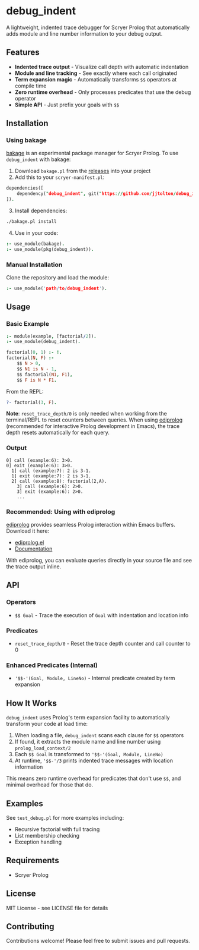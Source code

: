 # debug_indent

A lightweight, indented trace debugger for Scryer Prolog that automatically adds module and line number information to your debug output.

## Features

- **Indented trace output** - Visualize call depth with automatic indentation
- **Module and line tracking** - See exactly where each call originated
- **Term expansion magic** - Automatically transforms `$$` operators at compile time
- **Zero runtime overhead** - Only processes predicates that use the debug operator
- **Simple API** - Just prefix your goals with `$$`

## Installation

### Using bakage

[bakage](https://github.com/bakaq/bakage) is an experimental package manager for Scryer Prolog. To use `debug_indent` with bakage:

1. Download `bakage.pl` from the [releases](https://github.com/bakaq/bakage/releases) into your project
2. Add this to your `scryer-manifest.pl`:

```prolog
dependencies([
    dependency("debug_indent", git("https://github.com/jjtolton/debug_indent.git"))
]).
```

3. Install dependencies:

```bash
./bakage.pl install
```

4. Use in your code:

```prolog
:- use_module(bakage).
:- use_module(pkg(debug_indent)).
```

### Manual Installation

Clone the repository and load the module:

```prolog
:- use_module('path/to/debug_indent').
```

## Usage

### Basic Example

```prolog
:- module(example, [factorial/2]).
:- use_module(debug_indent).

factorial(0, 1) :- !.
factorial(N, F) :-
    $$ N > 0,
    $$ N1 is N - 1,
    $$ factorial(N1, F1),
    $$ F is N * F1.
```

From the REPL:

```prolog
?- factorial(3, F).
```

**Note**: `reset_trace_depth/0` is only needed when working from the terminal/REPL to reset counters between queries. When using [ediprolog](https://www.metalevel.at/ediprolog/) (recommended for interactive Prolog development in Emacs), the trace depth resets automatically for each query.

### Output

```
0] call (example:6): 3>0.
0] exit (example:6): 3>0.
  1] call (example:7): 2 is 3-1.
  1] exit (example:7): 2 is 3-1.
  2] call (example:8): factorial(2,A).
    3] call (example:6): 2>0.
    3] exit (example:6): 2>0.
    ...
```

### Recommended: Using with ediprolog

[ediprolog](https://www.metalevel.at/ediprolog/) provides seamless Prolog interaction within Emacs buffers. Download it here:
- [ediprolog.el](https://www.metalevel.at/ediprolog/ediprolog.el)
- [Documentation](https://www.metalevel.at/ediprolog/)

With ediprolog, you can evaluate queries directly in your source file and see the trace output inline.

## API

### Operators

- `$$ Goal` - Trace the execution of `Goal` with indentation and location info

### Predicates

- `reset_trace_depth/0` - Reset the trace depth counter and call counter to 0

### Enhanced Predicates (Internal)

- `'$$-'(Goal, Module, LineNo)` - Internal predicate created by term expansion

## How It Works

`debug_indent` uses Prolog's term expansion facility to automatically transform your code at load time:

1. When loading a file, `debug_indent` scans each clause for `$$` operators
2. If found, it extracts the module name and line number using `prolog_load_context/2`
3. Each `$$ Goal` is transformed to `'$$-'(Goal, Module, LineNo)`
4. At runtime, `'$$-'/3` prints indented trace messages with location information

This means zero runtime overhead for predicates that don't use `$$`, and minimal overhead for those that do.

## Examples

See `test_debug.pl` for more examples including:
- Recursive factorial with full tracing
- List membership checking
- Exception handling

## Requirements

- Scryer Prolog

## License

MIT License - see LICENSE file for details

## Contributing

Contributions welcome! Please feel free to submit issues and pull requests.
